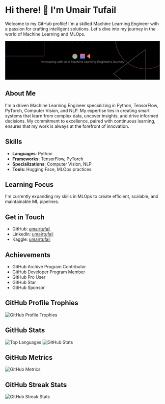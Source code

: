# Hi there! 👋 I'm Umair Tufail

Welcome to my GitHub profile! I'm a skilled Machine Learning Engineer with a passion for crafting intelligent solutions. Let's dive into my journey in the world of Machine Learning and MLOps.

![Banner Image](Banner.png)

## About Me

I'm a driven Machine Learning Engineer specializing in Python, TensorFlow, PyTorch, Computer Vision, and NLP. My expertise lies in creating smart systems that learn from complex data, uncover insights, and drive informed decisions. My commitment to excellence, paired with continuous learning, ensures that my work is always at the forefront of innovation.

## Skills

- **Languages**: Python
- **Frameworks**: TensorFlow, PyTorch
- **Specializations**: Computer Vision, NLP
- **Tools**: Hugging Face, MLOps practices

## Learning Focus

I'm currently expanding my skills in MLOps to create efficient, scalable, and maintainable ML pipelines. 

## Get in Touch

- GitHub: [umairtufail](https://github.com/umairtufail)
- LinkedIn: [umairtufail](https://www.linkedin.com/in/umairtufail/)
- Kaggle: [umairtufail](https://www.kaggle.com/umairtufail)
  
## Achievements

- GitHub Archive Program Contributor
- GitHub Developer Program Member
- GitHub Pro User
- GitHub Star
- GitHub Sponsor

## GitHub Profile Trophies

![GitHub Profile Trophies](https://github-profile-trophy.vercel.app/?username=umairtufail)

## GitHub Stats

![Top Languages](https://github-readme-stats.vercel.app/api/top-langs/?username=umairtufail)
![GitHub Stats](https://github-readme-stats.vercel.app/api?username=umairtufail&show_icons=true&count_private=true)

## GitHub Metrics

![GitHub Metrics](https://metrics.lecoq.io/umairtufail)

## GitHub Streak Stats

![GitHub Streak Stats](https://streak-stats.demolab.com/?user=umairtufail)

